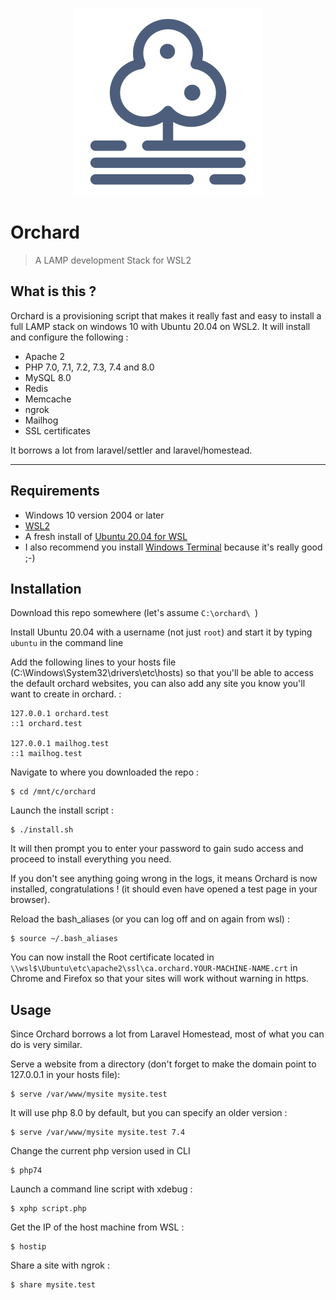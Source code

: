 <p align="center"><img src="/resources/orchard.png" title="Orchard" alt="Orchard logo"></p>

# Orchard

> A LAMP development Stack for WSL2


## What is this ?

Orchard is a provisioning script that makes it really fast and easy to install a full LAMP stack on windows 10 with Ubuntu 20.04 on WSL2. It will install and configure the following :

* Apache 2
* PHP 7.0, 7.1, 7.2, 7.3, 7.4 and 8.0
* MySQL 8.0
* Redis
* Memcache
* ngrok
* Mailhog
* SSL certificates

It borrows a lot from laravel/settler and laravel/homestead.

---

## Requirements

* Windows 10 version 2004 or later
* [WSL2](https://docs.microsoft.com/windows/wsl/about)
* A fresh install of [Ubuntu 20.04 for WSL](https://www.microsoft.com/en-us/p/ubuntu-2004-lts/9n6svws3rx71?activetab=pivot:overviewtab)
* I also recommend you install [Windows Terminal](https://github.com/microsoft/terminal) because it's really good ;-)

## Installation

Download this repo somewhere (let's assume `C:\orchard\ `)

Install Ubuntu 20.04 with a username (not just `root`) and start it by typing `ubuntu` in the command line

Add the following lines to your hosts file (C:\Windows\System32\drivers\etc\hosts) so that you'll be able to access the default orchard websites, you can also add any site you know you'll want to create in orchard. :
```
127.0.0.1 orchard.test
::1 orchard.test

127.0.0.1 mailhog.test
::1 mailhog.test
```

Navigate to where you downloaded the repo : 
```shell script
$ cd /mnt/c/orchard
```

Launch the install script :
```shell script
$ ./install.sh
```

It will then prompt you to enter your password to gain sudo access and proceed to install everything you need.

If you don't see anything going wrong in the logs, it means Orchard is now installed, congratulations ! (it should even have opened a test page in your browser).

Reload the bash_aliases (or you can log off and on again from wsl) :
```
$ source ~/.bash_aliases
```

You can now install the Root certificate located in `\\wsl$\Ubuntu\etc\apache2\ssl\ca.orchard.YOUR-MACHINE-NAME.crt` in Chrome and Firefox so that your sites will work without warning in https.


## Usage

Since Orchard borrows a lot from Laravel Homestead, most of what you can do is very similar.

Serve a website from a directory (don't forget to make the domain point to 127.0.0.1 in your hosts file):
```shell script
$ serve /var/www/mysite mysite.test 
```

It will use php 8.0 by default, but you can specify an older version :
```shell script
$ serve /var/www/mysite mysite.test 7.4
```

Change the current php version used in CLI
```shell script
$ php74
```

Launch a command line script with xdebug :
```shell script
$ xphp script.php
```
Get the IP of the host machine from WSL :
```shell script
$ hostip
```

Share a site with ngrok :
```shell script
$ share mysite.test
```

